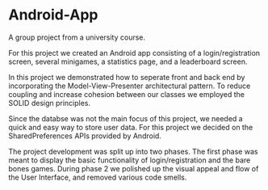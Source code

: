 # Android-App
A group project from a university course.

For this project we created an Android app consisting of a login/registration screen, several minigames, a statistics page, and a leaderboard screen.

In this project we demonstrated how to seperate front and back end by incorporating the Model-View-Presenter architectural pattern. To reduce coupling and increase cohesion between our classes we employed the SOLID design principles. 

Since the databse was not the main focus of this project, we needed a quick and easy way to store user data. For this project we decided on the SharedPreferences APIs provided by Android.

The project development was split up into two phases. The first phase was meant to display the basic functionality of login/registration and the bare bones games. During phase 2 we polished up the visual appeal and flow of the User Interface, and removed various code smells.
